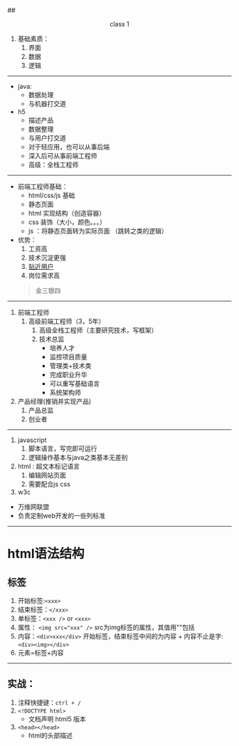 ##<center> class 1</center>

1. 基础素质：
   1. 界面
   2. 数据
   3. 逻辑
---
+ java:
   + 数据处理
   + 与机器打交道
+ h5
   + 描述产品
   + 数据整理  
   + 与用户打交道
   + 对于轻应用，也可以从事后端
   + 深入后可从事前端工程师
   + 高级：全栈工程师
---
+ 前端工程师基础：
   + html/css/js 基础
   + 静态页面
   + html 实现结构（创造容器）
   + css 装饰（大小，颜色。。。）
   + js ：将静态页面转为实际页面 （跳转之类的逻辑）
+ 优势：
  1. 工资高
  2. 技术沉淀更强
  3. <u>贴近用户</u>
  4. 岗位需求高
  >金三银四
---

1. 前端工程师
   1. 高级前端工程师（3，5年）
      1. 高级全栈工程师（主要研究技术，写框架）
      2. 技术总监
         + 培养人才
         + 监控项目质量
         + 管理类+技术类
         + 完成职业升华
         + 可以重写基础语言
         + 系统架构师
  2. 产品经理(推销并实现产品)
     1. 产品总监
     2. 创业者
---
1. javascript
   1. 脚本语言，写完即可运行
   2. 逻辑操作基本与java之类基本无差别
2. html : 超文本标记语言
   1. 编辑网站页面
   2. 需要配合js css
3. w3c
  - 万维网联盟
  - 负责定制web开发的一些列标准
---
# html语法结构
## 标签
  1. 开始标签:`<xxx>`
  2. 结束标签：`</xxx>`
  3. 单标签：`<xxx />` or `<xxx>`
  4. 属性： `<img src="xxx" />` src为img标签的属性，其值用""包括
  5. 内容：`<div>xxx</div>` 开始标签，结束标签中间的为内容
    + 内容不止是字:`<div><img></div>`
  6. 元素=标签+内容
  ---

## 实战：
1. 注释快捷键：`ctrl + /`
2. `<!DOCTYPE html> `
   + 文档声明 html5 版本
3. `<head></head>`
   + html的头部描述
